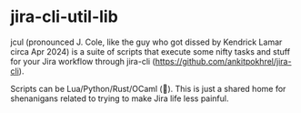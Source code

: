# jira-cli-util-lib
jcul (pronounced J. Cole, like the guy who got dissed by Kendrick Lamar circa Apr 2024) is a suite of scripts that execute some nifty tasks and stuff for your Jira workflow through jira-cli (https://github.com/ankitpokhrel/jira-cli).

Scripts can be Lua/Python/Rust/OCaml (👀). This is just a shared home for shenanigans related to trying to make Jira life less painful.
